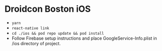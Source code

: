 # Droidcon Boston iOS

* `yarn`
* `react-native link`
* `cd ./ios && pod repo update && pod install`
* Follow Firebase setup instructions and place GoogleService-Info.plist in /ios directory of project.
